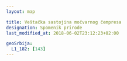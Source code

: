 ```yaml
---
layout: map

title: Veštačka sastojina močvarnog čempresa
designation: Spomenik prirode
last_modified_at: 2018-06-02T23:12:23+02:00

geoSrbija:
  L1_182: [143]
---
```

